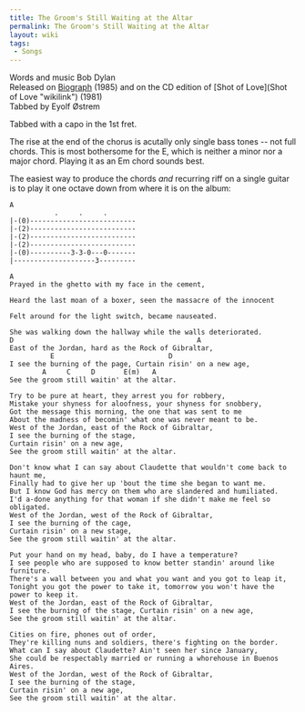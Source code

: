 ```yaml
---
title: The Groom's Still Waiting at the Altar
permalink: The Groom's Still Waiting at the Altar
layout: wiki
tags:
 - Songs
---
```


Words and music Bob Dylan  
Released on [Biograph](Biograph "wikilink") (1985) and on the CD edition
of [Shot of Love](Shot of Love "wikilink") (1981)  
Tabbed by Eyolf Østrem

Tabbed with a capo in the 1st fret.

The rise at the end of the chorus is acutally only single bass tones --
not full chords. This is most bothersome for the E, which is neither a
minor nor a major chord. Playing it as an Em chord sounds best.

The easiest way to produce the chords *and* recurring riff on a single
guitar is to play it one octave down from where it is on the album:

    A
               .     .     .
    |-(0)--------------------------
    |-(2)--------------------------
    |-(2)--------------------------
    |-(2)--------------------------
    |-(0)----------3-3-0---0-------
    |--------------------3---------

    A
    Prayed in the ghetto with my face in the cement,

    Heard the last moan of a boxer, seen the massacre of the innocent

    Felt around for the light switch, became nauseated.

    She was walking down the hallway while the walls deteriorated.
    D                                             A
    East of the Jordan, hard as the Rock of Gibraltar,
              E                            D
    I see the burning of the page, Curtain risin' on a new age,
            A     C     D       E(m)   A
    See the groom still waitin' at the altar.

    Try to be pure at heart, they arrest you for robbery,
    Mistake your shyness for aloofness, your shyness for snobbery,
    Got the message this morning, the one that was sent to me
    About the madness of becomin' what one was never meant to be.
    West of the Jordan, east of the Rock of Gibraltar,
    I see the burning of the stage,
    Curtain risin' on a new age,
    See the groom still waitin' at the altar.

    Don't know what I can say about Claudette that wouldn't come back to haunt me,
    Finally had to give her up 'bout the time she began to want me.
    But I know God has mercy on them who are slandered and humiliated.
    I'd a-done anything for that woman if she didn't make me feel so obligated.
    West of the Jordan, west of the Rock of Gibraltar,
    I see the burning of the cage,
    Curtain risin' on a new stage,
    See the groom still waitin' at the altar.

    Put your hand on my head, baby, do I have a temperature?
    I see people who are supposed to know better standin' around like furniture.
    There's a wall between you and what you want and you got to leap it,
    Tonight you got the power to take it, tomorrow you won't have the power to keep it.
    West of the Jordan, east of the Rock of Gibraltar,
    I see the burning of the stage, Curtain risin' on a new age,
    See the groom still waitin' at the altar.

    Cities on fire, phones out of order,
    They're killing nuns and soldiers, there's fighting on the border.
    What can I say about Claudette? Ain't seen her since January,
    She could be respectably married or running a whorehouse in Buenos Aires.
    West of the Jordan, west of the Rock of Gibraltar,
    I see the burning of the stage,
    Curtain risin' on a new age,
    See the groom still waitin' at the altar.
